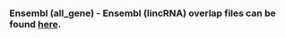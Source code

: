 ### Ensembl (all_gene) - Ensembl (lincRNA) overlap files can be found [here](https://drive.google.com/drive/folders/1J3hW0EutG8e1H-zD5wBNOxPGjXrJI4gs?usp=sharing).
